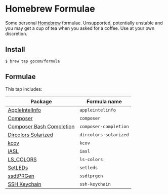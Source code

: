 Homebrew Formulae
=====

Some personal [Homebrew](https://brew.sh) formulae. Unsupported, potentially unstable and you may get a cup of tea when you asked for a coffee. Use at your own discretion.

Install
-----

```shell
$ brew tap gocom/formula
```

Formulae
-----

This tap includes:

| Package | Formula name |
| ------- | ------------ |
| [AppleIntelInfo](https://github.com/Piker-Alpha/AppleIntelInfo) | `appleintelinfo` |
| [Composer](https://github.com/composer/composer) | `composer` |
| [Composer Bash Completion](https://github.com/iArren/composer-bash-completion) | `composer-completion` |
| [Dircolors Solarized](https://github.com/seebi/dircolors-solarized) | `dircolors-solarized` |
| [kcov](https://github.com/SimonKagstrom/kcov) | `kcov` |
| [iASL](https://github.com/RehabMan/Intel-iasl) | `iasl` |
| [LS_COLORS](https://github.com/trapd00r/LS_COLORS) | `ls-colors` |
| [SetLEDs](https://github.com/damieng/setledsmac) | `setleds` |
| [ssdtPRGen](https://github.com/Piker-Alpha/ssdtPRGen.sh) | `ssdtprgen` |
| [SSH Keychain](https://github.com/jirsbek/SSH-keys-in-macOS-Sierra-keychain) | `ssh-keychain` |
